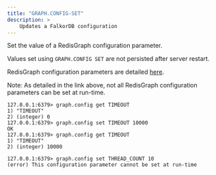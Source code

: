 ```yaml
---
title: "GRAPH.CONFIG-SET"
description: >
    Updates a FalkorDB configuration
---
```


Set the value of a RedisGraph configuration parameter.

Values set using `GRAPH.CONFIG SET` are not persisted after server restart.

RedisGraph configuration parameters are detailed [here](/docs/stack/graph/configuration).

Note: As detailed in the link above, not all RedisGraph configuration parameters can be set at run-time.

```
127.0.0.1:6379> graph.config get TIMEOUT
1) "TIMEOUT"
2) (integer) 0
127.0.0.1:6379> graph.config set TIMEOUT 10000
OK
127.0.0.1:6379> graph.config get TIMEOUT
1) "TIMEOUT"
2) (integer) 10000
```

```
127.0.0.1:6379> graph.config set THREAD_COUNT 10
(error) This configuration parameter cannot be set at run-time
```
